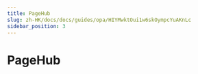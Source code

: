```yaml
---
title: PageHub
slug: zh-HK/docs/docs/guides/opa/HIYMwktOui1w6skOympcYuAKnLc
sidebar_position: 3
---
```



# PageHub

